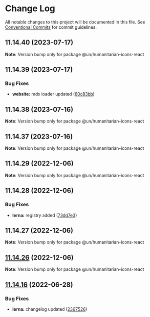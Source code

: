 # Change Log

All notable changes to this project will be documented in this file.
See [Conventional Commits](https://conventionalcommits.org) for commit guidelines.

## 11.14.40 (2023-07-17)

**Note:** Version bump only for package @un/humanitarian-icons-react





## 11.14.39 (2023-07-17)


### Bug Fixes

* **website:** mdx loader updated ([60c83bb](https://github.com/carbon-design-system/carbon/commit/60c83bba74621ba5a93c9718bc49e4cdfbc807b6))





## 11.14.38 (2023-07-16)

**Note:** Version bump only for package @un/humanitarian-icons-react





## 11.14.37 (2023-07-16)

**Note:** Version bump only for package @un/humanitarian-icons-react





## 11.14.29 (2022-12-06)

**Note:** Version bump only for package @un/humanitarian-icons-react

## 11.14.28 (2022-12-06)

### Bug Fixes

- **lerna:** registry added ([73dd7e3](https://github.com/carbon-design-system/carbon/commit/73dd7e367e91bc1a372aa7e3f841f7f24a1b6934))

## 11.14.27 (2022-12-06)

**Note:** Version bump only for package @un/humanitarian-icons-react

## [11.14.26](https://github.com/carbon-design-system/carbon/compare/@un/humanitarian-icons-react@11.14.25...@un/humanitarian-icons-react@11.14.26) (2022-12-06)

**Note:** Version bump only for package @un/humanitarian-icons-react

## [11.14.16](https://github.com/carbon-design-system/carbon/compare/@un/humanitarian-icons-react@11.14.15...@un/humanitarian-icons-react@11.14.16) (2022-06-28)

### Bug Fixes

- **lerna:** changelog updated ([2367526](https://github.com/carbon-design-system/carbon/commit/236752651f113088dc7bee3921e5c06213c1f72e))
